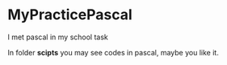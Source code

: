# MyPracticePascal
I met pascal in my school task

In folder **scipts** you may see codes in pascal, maybe you like it.
